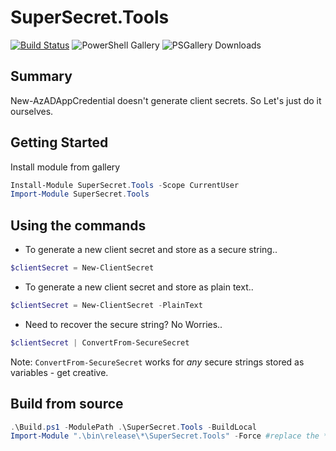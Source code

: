 # SuperSecret.Tools

[![Build Status](https://dev.azure.com/powers-hell/SuperSecret.Tools/_apis/build/status/tabs-not-spaces.SuperSecret.Tools?branchName=master)](https://dev.azure.com/powers-hell/SuperSecret.Tools/_build/latest?definitionId=42&branchName=master)
![PowerShell Gallery](https://img.shields.io/powershellgallery/v/SuperSecret.Tools.svg?style=flat&logo=powershell&label=PSGallery%20Version)
![PSGallery Downloads](https://img.shields.io/powershellgallery/dt/SuperSecret.Tools.svg?style=flat&logo=powershell&label=PSGallery%20Downloads)

## Summary

New-AzADAppCredential doesn't generate client secrets. So Let's just do it ourselves.

## Getting Started

Install module from gallery

``` PowerShell
Install-Module SuperSecret.Tools -Scope CurrentUser
Import-Module SuperSecret.Tools
```

## Using the commands

- To generate a new client secret and store as a secure string..

```PowerShell
$clientSecret = New-ClientSecret
```

- To generate a new client secret and store as plain text..

```PowerShell
$clientSecret = New-ClientSecret -PlainText
```

- Need to recover the secure string? No Worries..

```PowerShell
$clientSecret | ConvertFrom-SecureSecret
```

Note: <code>ConvertFrom-SecureSecret</code> works for *any* secure strings stored as variables - get creative.


## Build from source

``` PowerShell
.\Build.ps1 -ModulePath .\SuperSecret.Tools -BuildLocal
Import-Module ".\bin\release\*\SuperSecret.Tools" -Force #replace the * with release number generated from build.
```



